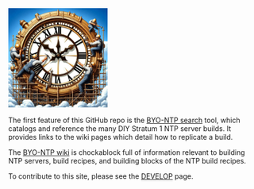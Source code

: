 <img src="img/BYO-NTP-logo.jpeg" alt="BYO-NTP logo" width="200"/>

The first feature of this GitHub repo is the [BYO-NTP search](https://byo-ntp.github.io/recipes/) tool, which catalogs and reference the many DIY Stratum 1 NTP server builds. It provides links to the wiki pages which detail how to replicate a build.

The [BYO-NTP wiki](https://github.com/BYO-NTP/recipes/wiki) is chockablock full of information relevant to building NTP servers, build recipes, and building blocks of the NTP build recipes.

To contribute to this site, please see the [DEVELOP](DEVELOP.md) page.

